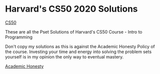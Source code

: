 # Harvard's CS50 2020 Solutions 

[CS50](https://cs50.harvard.edu/x/2020/)

These are all the Pset Solutions of Harvard's CS50 Course - Intro to Programming 

Don't copy my solutions as this is against the Academic Honesty Policy of the course. 
Investing your time and energy into solving the problem sets yourself is in my opinion the only way to eventual mastery.

[Academic Honesty](https://docs.cs50.net/2018/x/syllabus.html#academic-honesty)

